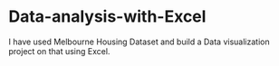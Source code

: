 # Data-analysis-with-Excel
I have used Melbourne Housing Dataset and build a Data visualization project on that using Excel.

